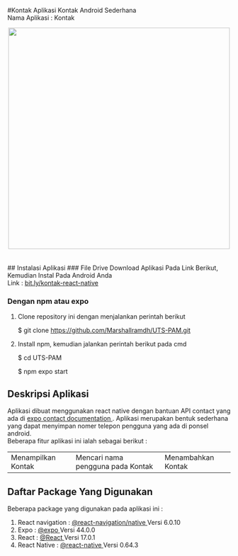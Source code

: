 #Kontak
Aplikasi Kontak Android Sederhana <br>
Nama Aplikasi : Kontak <br>
<!-- GIF -->
<div align="center">
  <img widht="300px" height="500px" src="doc/assets/vgif.gif"/>
</div>
<br>
<br>
## Instalasi Aplikasi
### File Drive
Download Aplikasi Pada Link Berikut, Kemudian Instal Pada Android Anda <br>
Link : <a href="https://expo.dev/artifacts/44a08c10-ec5d-4e4c-b897-2a872f7f7efa">bit.ly/kontak-react-native </a>

### Dengan npm atau expo
1. Clone repository ini dengan menjalankan perintah berikut <br>

   $ git clone https://github.com/Marshallramdh/UTS-PAM.git
   
2. Install npm, kemudian jalankan perintah berikut pada cmd <br>
   
   $ cd UTS-PAM
   
   $ npm expo start
   
## Deskripsi Aplikasi
Aplikasi dibuat menggunakan react native dengan bantuan API contact yang ada di <a href="https://docs.expo.dev/versions/v44.0.0/sdk/contacts/"> expo contact documentation </a>. Aplikasi merupakan bentuk sederhana yang dapat menyimpan nomer telepon pengguna yang ada di ponsel android. <br>
Beberapa fitur aplikasi ini ialah sebagai berikut :
<table>
<td>Menampilkan Kontak</td>
<td>Mencari nama pengguna pada Kontak</td>
<td>Menambahkan Kontak</td>
</table>

## Daftar Package Yang Digunakan
Beberapa package yang digunakan pada aplikasi ini : <br>
1. React navigation : <a href="https://reactnavigation.org/">@react-navigation/native </a> Versi 6.0.10 <br>
2. Expo : <a href="https://docs.expo.dev/">@expo </a> Versi 44.0.0 <br>
3. React : <a href="https://reactjs.org/">@React </a> Versi 17.0.1 <br>
4. React Native : <a href="https://reactnative.dev/">@react-native </a> Versi 0.64.3 <br>

